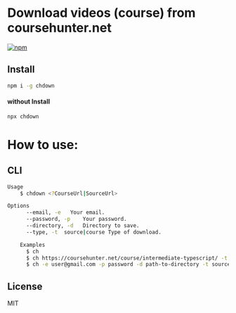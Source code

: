# Download videos (course) from coursehunter.net
[![npm](https://badgen.net/npm/v/thebook-pdfy)](https://www.npmjs.com/package/thebook-pdfy)

## Install
```sh
npm i -g chdown
```

#### without Install
```sh
npx chdown
```

# How to use:

## CLI
```sh
Usage
    $ chdown <?CourseUrl|SourceUrl>

Options
      --email, -e   Your email.
      --password, -p    Your password.
      --directory, -d   Directory to save.
      --type, -t  source|course Type of download.

    Examples
      $ ch
      $ ch https://coursehunter.net/course/intermediate-typescript/ -t course
      $ ch -e user@gmail.com -p password -d path-to-directory -t source
```


## License
MIT
